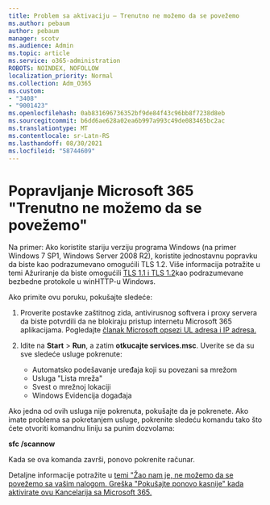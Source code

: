 ```yaml
---
title: Problem sa aktivaciju – Trenutno ne možemo da se povežemo
ms.author: pebaum
author: pebaum
manager: scotv
ms.audience: Admin
ms.topic: article
ms.service: o365-administration
ROBOTS: NOINDEX, NOFOLLOW
localization_priority: Normal
ms.collection: Adm_O365
ms.custom:
- "3408"
- "9001423"
ms.openlocfilehash: 0ab831696736352bf9de84f43c96bb8f7238d8eb
ms.sourcegitcommit: b6dd6ae628a02ea6b997a993c49de083465bc2ac
ms.translationtype: MT
ms.contentlocale: sr-Latn-RS
ms.lasthandoff: 08/30/2021
ms.locfileid: "58744609"
---
```

# <a name="fixing-the-microsoft-365-apps-we-are-unable-to-connect-right-now-message"></a>Popravljanje Microsoft 365 "Trenutno ne možemo da se povežemo"

Na primer: Ako koristite stariju verziju programa Windows (na primer Windows 7 SP1, Windows Server 2008 R2), koristite jednostavnu popravku da biste kao podrazumevano omogućili TLS 1.2. [](https://download.microsoft.com/download/0/6/5/0658B1A7-6D2E-474F-BC2C-D69E5B9E9A68/MicrosoftEasyFix51044.msi) Više informacija potražite u temi Ažuriranje da biste omogućili [TLS 1.1 i TLS 1.2](https://support.microsoft.com/topic/update-to-enable-tls-1-1-and-tls-1-2-as-default-secure-protocols-in-winhttp-in-windows-c4bd73d2-31d7-761e-0178-11268bb10392)kao podrazumevane bezbedne protokole u winHTTP-u Windows.

Ako primite ovu poruku, pokušajte sledeće:

1. Proverite postavke zaštitnog zida, antivirusnog softvera i proxy servera da biste potvrdili da ne blokiraju pristup internetu Microsoft 365 aplikacijama. Pogledajte [članak Microsoft opsezi UL adresa i IP adresa.](https://docs.microsoft.com/office365/enterprise/urls-and-ip-address-ranges)

2. Idite na **Start**  >  **Run**, a zatim **otkucajte services.msc**. Uverite se da su sve sledeće usluge pokrenute:
    - Automatsko podešavanje uređaja koji su povezani sa mrežom
    - Usluga "Lista mreža"
    - Svest o mrežnoj lokaciji
    - Windows Evidencija događaja

Ako jedna od ovih usluga nije pokrenuta, pokušajte da je pokrenete. Ako imate problema sa pokretanjem usluge, pokrenite sledeću komandu tako što ćete otvoriti komandnu liniju sa punim dozvolama:

**sfc /scannow**

Kada se ova komanda završi, ponovo pokrenite računar.

Detaljne informacije potražite u [temi "Žao nam je, ne možemo da se povežemo sa vašim nalogom. Greška "Pokušajte ponovo kasnije" kada aktivirate ovu Kancelarija sa Microsoft 365.](https://docs.microsoft.com/office/troubleshoot/activation-installation/issue-when-activate-office-from-office-365)